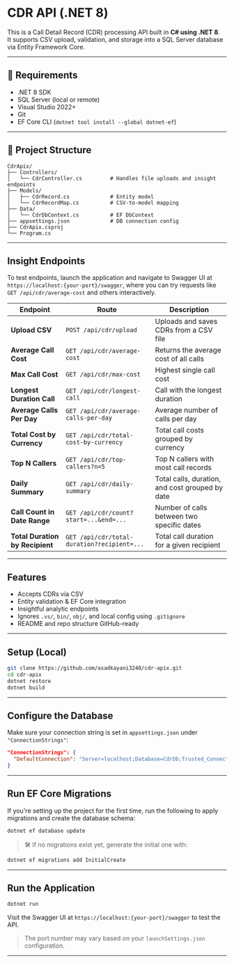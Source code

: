 # CDR API (.NET 8)

This is a Call Detail Record (CDR) processing API built in **C# using .NET 8**.  
It supports CSV upload, validation, and storage into a SQL Server database via Entity Framework Core.

---

## 📝 Requirements

- .NET 8 SDK  
- SQL Server (local or remote)  
- Visual Studio 2022+  
- Git  
- EF Core CLI (`dotnet tool install --global dotnet-ef`)

---

## 📁 Project Structure

```text
CdrApix/
├── Controllers/
│   └── CdrController.cs         # Handles file uploads and insight endpoints
├── Models/
│   ├── CdrRecord.cs             # Entity model
│   └── CdrRecordMap.cs          # CSV-to-model mapping
├── Data/
│   └── CdrDbContext.cs          # EF DbContext
├── appsettings.json             # DB connection config
├── CdrApix.csproj
└── Program.cs
```

---

##  Insight Endpoints
To test endpoints, launch the application and navigate to Swagger UI at `https://localhost:{your-port}/swagger`, where you can try requests like `GET /api/cdr/average-cost` and others interactively.

| Endpoint                          | Route                                         | Description                                        |
|----------------------------------|-----------------------------------------------|----------------------------------------------------|
| **Upload CSV**                   | `POST /api/cdr/upload`                        | Uploads and saves CDRs from a CSV file            |
| **Average Call Cost**            | `GET /api/cdr/average-cost`                  | Returns the average cost of all calls             |
| **Max Call Cost**                | `GET /api/cdr/max-cost`                      | Highest single call cost                          |
| **Longest Duration Call**        | `GET /api/cdr/longest-call`                  | Call with the longest duration                    |
| **Average Calls Per Day**        | `GET /api/cdr/average-calls-per-day`         | Average number of calls per day                   |
| **Total Cost by Currency**       | `GET /api/cdr/total-cost-by-currency`        | Total call costs grouped by currency              |
| **Top N Callers**                | `GET /api/cdr/top-callers?n=5`               | Top N callers with most call records              |
| **Daily Summary**                | `GET /api/cdr/daily-summary`                 | Total calls, duration, and cost grouped by date   |
| **Call Count in Date Range**     | `GET /api/cdr/count?start=...&end=...`       | Number of calls between two specific dates        |
| **Total Duration by Recipient**  | `GET /api/cdr/total-duration?recipient=...`  | Total call duration for a given recipient         |

---

##  Features

- Accepts CDRs via CSV  
- Entity validation & EF Core integration  
- Insightful analytic endpoints  
- Ignores `.vs/`, `bin/`, `obj/`, and local config using `.gitignore`  
- README and repo structure GitHub-ready

---

##  Setup (Local)

```bash
git clone https://github.com/asadkayani3240/cdr-apix.git
cd cdr-apix
dotnet restore
dotnet build
```

---

##  Configure the Database

Make sure your connection string is set in `appsettings.json` under `"ConnectionStrings"`:

```json
"ConnectionStrings": {
  "DefaultConnection": "Server=localhost;Database=CdrDb;Trusted_Connection=True;TrustServerCertificate=True;"
}
```

---

##  Run EF Core Migrations

If you're setting up the project for the first time, run the following to apply migrations and create the database schema:

```bash
dotnet ef database update
```

> 🛠 If no migrations exist yet, generate the initial one with:

```bash
dotnet ef migrations add InitialCreate
```

---

##  Run the Application

```bash
dotnet run
```

Visit the Swagger UI at `https://localhost:{your-port}/swagger` to test the API.

>  The port number may vary based on your `launchSettings.json` configuration.

---
 
